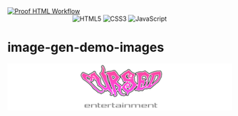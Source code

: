 <a href="https://github.com/CursedPrograms/image-gen-demo-images/actions/workflows/proof-html.yml">
    <img class="workflow-badge workflow-success" src="https://github.com/CursedPrograms/image-gen-demo-images/actions/workflows/proof-html.yml/badge.svg" alt="Proof HTML Workflow">
</a>

<div align="center">
  <img alt="HTML5" src="https://img.shields.io/badge/html5%20-%23323330.svg?&style=for-the-badge&logo=html5&logoColor=white"/>
  <img alt="CSS3" src="https://img.shields.io/badge/css3%20-%23323330.svg?&style=for-the-badge&logo=css3&logoColor=white"/>
    <img alt="JavaScript" src="https://img.shields.io/badge/javascript%20-%23323330.svg?&style=for-the-badge&logo=javascript&logoColor=white"/>
</div>

# image-gen-demo-images

<a href="https://cursed-entertainment.itch.io/" target="_blank">
    <img src="https://github.com/CursedPrograms/cursedentertainment/raw/main/images/logos/logo-wide-grey.png"
        alt="CursedEntertainment Logo">
</a>
